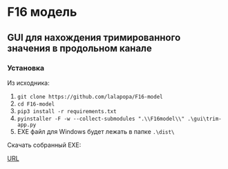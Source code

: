 # F16 модель



## GUI для нахождения тримированного значения в продольном канале

### Установка 

Из исходника: 

1. `git clone https://github.com/lalapopa/F16-model`
2. `cd F16-model`
3. `pip3 install -r requirements.txt`
4. `pyinstaller -F -w --collect-submodules ".\\F16model\\" .\gui\trim-app.py`
5. EXE файл для Windows будет лежать в папке `.\dist\`

Скачать собранный EXE:

[URL](https://github.com/lalapopa/F16-model/releases/tag/v0.00)
